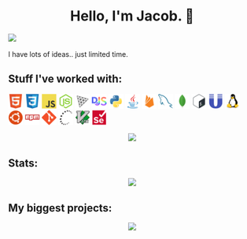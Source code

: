 <h1 align="center">Hello, I'm Jacob. 👋</h1>
<img src="https://komarev.com/ghpvc/?username=jwt2706&color=green">

I have lots of ideas.. just limited time.

## Stuff I've worked with:

<img src="https://raw.githubusercontent.com/devicons/devicon/master/icons/html5/html5-original.svg" alt="html5" width="30" height="30"/> <img src="https://raw.githubusercontent.com/devicons/devicon/master/icons/css3/css3-original.svg" alt="css3" width="30" height="30"/> <img src="https://raw.githubusercontent.com/devicons/devicon/master/icons/javascript/javascript-original.svg" alt="javascript" width="30" height="30"/> <img src="https://raw.githubusercontent.com/devicons/devicon/master/icons/nodejs/nodejs-original.svg" alt="nodejs" width="30" height="30"/> <img src="https://raw.githubusercontent.com/devicons/devicon/master/icons/threejs/threejs-original.svg" alt="threejs" width="30" height="30"/> <img src="https://raw.githubusercontent.com/devicons/devicon/master/icons/discordjs/discordjs-original.svg" alt="discordjs" width="30" height="30"/> <img src="https://raw.githubusercontent.com/devicons/devicon/master/icons/python/python-original.svg" alt="python" width="30" height="30"/> <img src="https://raw.githubusercontent.com/devicons/devicon/master/icons/java/java-original.svg" alt="java" width="30" height="30"/> <img src="https://raw.githubusercontent.com/devicons/devicon/master/icons/firebase/firebase-plain.svg" alt="firebase" width="30" height="30"/> <img src="https://raw.githubusercontent.com/devicons/devicon/master/icons/mysql/mysql-original.svg" alt="mysql" width="30" height="30"/> <img src="https://raw.githubusercontent.com/devicons/devicon/master/icons/mongodb/mongodb-original.svg" alt="mongodb" width="30" height="30"/>
<img src="https://raw.githubusercontent.com/devicons/devicon/master/icons/bash/bash-original.svg" alt="bash" width="30" height="30"/> <img src="https://raw.githubusercontent.com/devicons/devicon/master/icons/unix/unix-original.svg" alt="unix" width="30" height="30"/> <img src="https://raw.githubusercontent.com/devicons/devicon/master/icons/linux/linux-original.svg" alt="linux" width="30" height="30"/> <img src="https://raw.githubusercontent.com/devicons/devicon/master/icons/ubuntu/ubuntu-plain.svg" alt="ubuntu" width="30" height="30"/> <img src="https://raw.githubusercontent.com/devicons/devicon/master/icons/npm/npm-original-wordmark.svg" alt="npm" width="30" height="30"/> <img src="https://raw.githubusercontent.com/devicons/devicon/master/icons/git/git-original.svg" alt="git" width="30" height="30"/> <img src="https://raw.githubusercontent.com/devicons/devicon/master/icons/ssh/ssh-original.svg" alt="ssh" width="30" height="30"/> <img src="https://raw.githubusercontent.com/devicons/devicon/master/icons/vim/vim-original.svg" alt="vim" width="30" height="30"/> <img src="https://raw.githubusercontent.com/devicons/devicon/master/icons/selenium/selenium-original.svg" alt="selenium" width="30" height="30"/> 

<p align="center"><img src="https://github-readme-stats.vercel.app/api/top-langs/?username=jwt2706&layout=compact&theme=transparent"></p>

## Stats:

<p align="center"><img src="https://github-readme-stats.vercel.app/api?username=jwt2706&show_icons=true&theme=transparent"></p>

## My biggest projects:
<p align="center"><a href="https://github.com/uophotoclub/uophotoclub.github.io"><img src="https://github-readme-stats.vercel.app/api/pin/?username=uophotoclub&repo=uophotoclub.github.io&theme=transparent"></a></p>



[comment]: # (Github profile view counter: https://github.com/antonkomarev/github-profile-views-counter. Github stat and repo widgets: https://github.com/anuraghazra/github-readme-stats)
